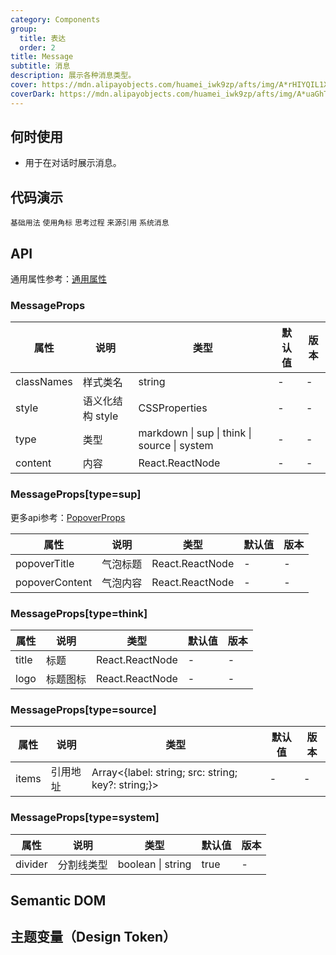 ```yaml
---
category: Components
group:
  title: 表达
  order: 2
title: Message
subtitle: 消息
description: 展示各种消息类型。
cover: https://mdn.alipayobjects.com/huamei_iwk9zp/afts/img/A*rHIYQIL1X-QAAAAAAAAAAAAADgCCAQ/original
coverDark: https://mdn.alipayobjects.com/huamei_iwk9zp/afts/img/A*uaGhTY1-LL0AAAAAAAAAAAAADgCCAQ/original
---
```


## 何时使用

- 用于在对话时展示消息。

## 代码演示

<!-- prettier-ignore -->
<code src="./demo/basic.tsx">基础用法</code>
<code src="./demo/sup.tsx">使用角标</code>
<code src="./demo/think.tsx">思考过程</code>
<code src="./demo/source.tsx">来源引用</code>
<code src="./demo/system.tsx">系统消息</code>

## API

通用属性参考：[通用属性](/docs/react/common-props)

### MessageProps

| 属性       | 说明             | 类型                                         | 默认值 | 版本 |
| ---------- | ---------------- | -------------------------------------------- | ------ | ---- |
| classNames | 样式类名         | string                                       | -      | -    |
| style      | 语义化结构 style | CSSProperties                                | -      | -    |
| type       | 类型             | markdown \| sup \| think \| source \| system | -      | -    |
| content    | 内容             | React.ReactNode                              | -      | -    |

### MessageProps[type=sup]

更多api参考：[PopoverProps](https://ant-design.antgroup.com/components/popover-cn#api)

| 属性           | 说明     | 类型            | 默认值 | 版本 |
| -------------- | -------- | --------------- | ------ | ---- |
| popoverTitle   | 气泡标题 | React.ReactNode | -      | -    |
| popoverContent | 气泡内容 | React.ReactNode | -      | -    |

### MessageProps[type=think]

| 属性  | 说明     | 类型            | 默认值 | 版本 |
| ----- | -------- | --------------- | ------ | ---- |
| title | 标题     | React.ReactNode | -      | -    |
| logo  | 标题图标 | React.ReactNode | -      | -    |

### MessageProps[type=source]

| 属性  | 说明     | 类型                                               | 默认值 | 版本 |
| ----- | -------- | -------------------------------------------------- | ------ | ---- |
| items | 引用地址 | Array<{label: string; src: string; key?: string;}> | -      | -    |

### MessageProps[type=system]

| 属性    | 说明       | 类型              | 默认值 | 版本 |
| ------- | ---------- | ----------------- | ------ | ---- |
| divider | 分割线类型 | boolean \| string | true   | -    |

## Semantic DOM

## 主题变量（Design Token）

